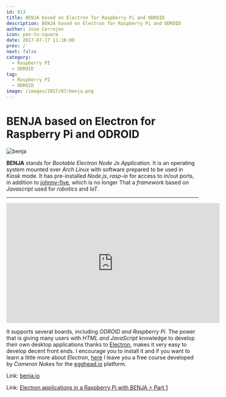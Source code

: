 ```yaml
---
id: 813
title: BENJA based on Electron for Raspberry Pi and ODROID
description: BENJA based on Electron for Raspberry Pi and ODROID
author: Jose Cerrejon
icon: pen-to-square
date: 2017-07-17 11:16:00
prev: /
next: false
category:
  - Raspberry PI
  - ODROID
tag:
  - Raspberry PI
  - ODROID
image: /images/2017/07/benja.png
---
```


# BENJA based on Electron for Raspberry Pi and ODROID

![benja](/images/2017/07/benja.png)

**BENJA** stands for *Bootable Electron Node Js Application*. It is an operating system mounted over *Arch Linux* with software prepared to be used in *Kiosk* mode. It has pre-installed *Node.js*, *rasp-io* for access to in/out ports, in addition to [johnny-five](https://github.com/rwaldron/johnny-five), which is no longer That a *framework* based on *Javascript* used for *robotics* and *IoT*.

- - -
<iframe width="560" height="315" src="https://www.youtube.com/embed/POSrH_TWkfg?rel=0" frameborder="0" allowfullscreen></iframe>

It supports several boards, including *ODROID and Raspberry Pi*. The power that is giving many users with *HTML and JavaScript* knowledge to develop their own desktop applications thanks to [Electron](https://electron.atom.io/), makes it very easy to develop decent front ends. I encourage you to install it and if you want to learn a little more about *Electron*, [here](https://egghead.io/lessons/javascript-create-a-hello-world-app-using-electron) I leave you a free course developed by *Cameron Nokes* for the [egghead.io](https://egghead.io) platform.

Link: [benja.io](http://benja.io/)

Link: [Electron applications in a Raspberry Pi with BENJA > Part 1](https://codeburst.io/electron-applications-in-a-raspberry-pi-with-benja-part-1-cc74cf65eb5d)

